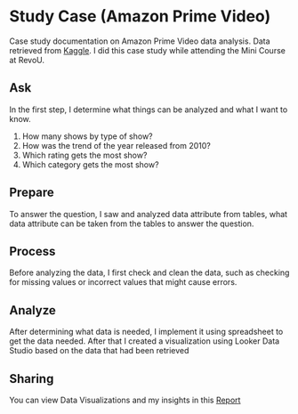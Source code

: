 # Study Case (Amazon Prime Video)

Case study documentation on Amazon Prime Video data analysis. Data retrieved from [Kaggle](https://www.kaggle.com/datasets/shivamb/amazon-prime-movies-and-tv-shows). I did this case study while attending the Mini Course at RevoU.

## Ask
In the first step, I determine what things can be analyzed and what I want to know.

1. How many shows by type of show?
2. How was the trend of the year released from 2010?
3. Which rating gets the most show?
4. Which category gets the most show?

## Prepare
To answer the question, I saw and analyzed data attribute from tables, what data attribute can be taken from the tables to answer the question.

## Process
Before analyzing the data, I first check and clean the data, such as checking for missing values or incorrect values that might cause errors.

## Analyze
After determining what data is needed, I implement it using spreadsheet to get the data needed. After that I created a visualization using Looker Data Studio based on the data that had been retrieved

## Sharing
You can view Data Visualizations and my insights in this [Report](https://lookerstudio.google.com/u/0/reporting/a07bc351-6a88-4834-a841-31676c10975e/page/DecCD)
